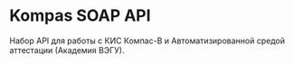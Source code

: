 # Kompas SOAP API

Набор API для работы с КИС Компас-В и Автоматизированной средой аттестации (Академия ВЭГУ).
